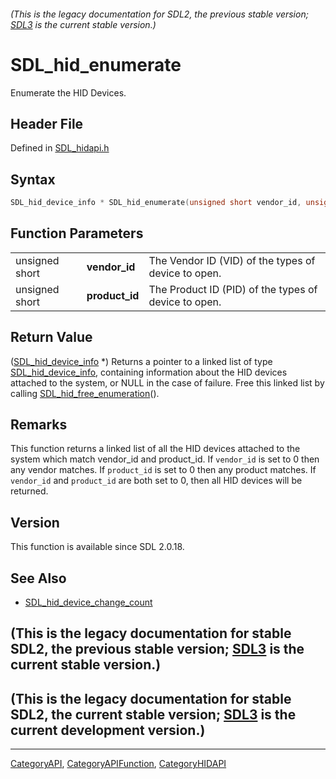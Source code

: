 ###### (This is the legacy documentation for SDL2, the previous stable version; [SDL3](https://wiki.libsdl.org/SDL3/) is the current stable version.)
# SDL_hid_enumerate

Enumerate the HID Devices.

## Header File

Defined in [SDL_hidapi.h](https://github.com/libsdl-org/SDL/blob/SDL2/include/SDL_hidapi.h)

## Syntax

```c
SDL_hid_device_info * SDL_hid_enumerate(unsigned short vendor_id, unsigned short product_id);
```

## Function Parameters

|                |                |                                                      |
| -------------- | -------------- | ---------------------------------------------------- |
| unsigned short | **vendor_id**  | The Vendor ID (VID) of the types of device to open.  |
| unsigned short | **product_id** | The Product ID (PID) of the types of device to open. |

## Return Value

([SDL_hid_device_info](SDL_hid_device_info) *) Returns a pointer to a
linked list of type [SDL_hid_device_info](SDL_hid_device_info), containing
information about the HID devices attached to the system, or NULL in the
case of failure. Free this linked list by calling
[SDL_hid_free_enumeration](SDL_hid_free_enumeration)().

## Remarks

This function returns a linked list of all the HID devices attached to the
system which match vendor_id and product_id. If `vendor_id` is set to 0
then any vendor matches. If `product_id` is set to 0 then any product
matches. If `vendor_id` and `product_id` are both set to 0, then all HID
devices will be returned.

## Version

This function is available since SDL 2.0.18.

## See Also

- [SDL_hid_device_change_count](SDL_hid_device_change_count)


## (This is the legacy documentation for stable SDL2, the previous stable version; [SDL3](https://wiki.libsdl.org/SDL3/) is the current stable version.)



## (This is the legacy documentation for stable SDL2, the current stable version; [SDL3](https://wiki.libsdl.org/SDL3/) is the current development version.)



----
[CategoryAPI](CategoryAPI), [CategoryAPIFunction](CategoryAPIFunction), [CategoryHIDAPI](CategoryHIDAPI)

